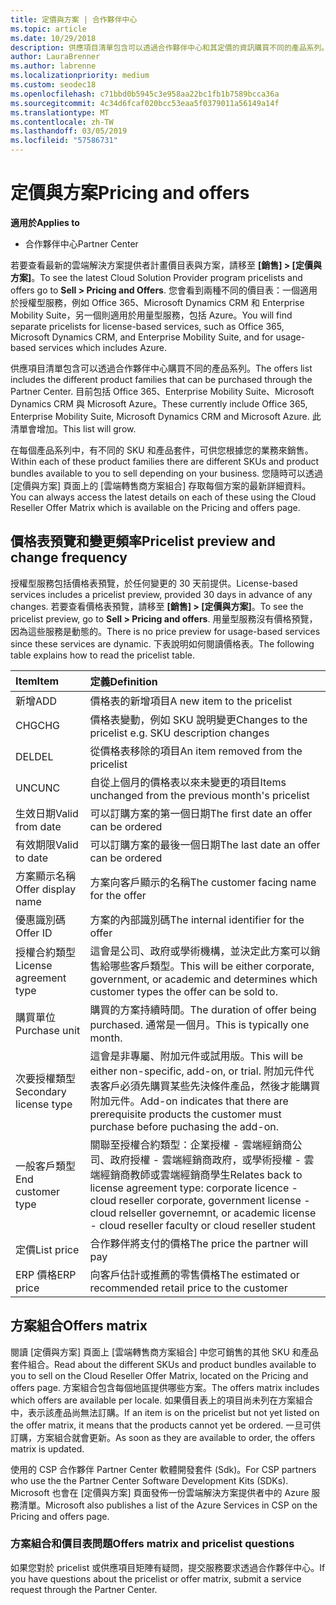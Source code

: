 ```yaml
---
title: 定價與方案 | 合作夥伴中心
ms.topic: article
ms.date: 10/29/2018
description: 供應項目清單包含可以透過合作夥伴中心和其定價的資訊購買不同的產品系列。
author: LauraBrenner
ms.author: labrenne
ms.localizationpriority: medium
ms.custom: seodec18
ms.openlocfilehash: c71bbd0b5945c3e958aa22bc1fb1b7589bcca36a
ms.sourcegitcommit: 4c34d6fcaf020bcc53eaa5f0379011a56149a14f
ms.translationtype: MT
ms.contentlocale: zh-TW
ms.lasthandoff: 03/05/2019
ms.locfileid: "57586731"
---
```

# <a name="pricing-and-offers"></a><span data-ttu-id="ebc49-103">定價與方案</span><span class="sxs-lookup"><span data-stu-id="ebc49-103">Pricing and offers</span></span>

<span data-ttu-id="ebc49-104">**適用於**</span><span class="sxs-lookup"><span data-stu-id="ebc49-104">**Applies to**</span></span>

-  <span data-ttu-id="ebc49-105">合作夥伴中心</span><span class="sxs-lookup"><span data-stu-id="ebc49-105">Partner Center</span></span>

<span data-ttu-id="ebc49-106">若要查看最新的雲端解決方案提供者計畫價目表與方案，請移至 **\[銷售\] > \[定價與方案\]**。</span><span class="sxs-lookup"><span data-stu-id="ebc49-106">To see the latest Cloud Solution Provider program pricelists and offers go to **Sell > Pricing and Offers**.</span></span> <span data-ttu-id="ebc49-107">您會看到兩種不同的價目表：一個適用於授權型服務，例如 Office 365、Microsoft Dynamics CRM 和 Enterprise Mobility Suite，另一個則適用於用量型服務，包括 Azure。</span><span class="sxs-lookup"><span data-stu-id="ebc49-107">You will find separate pricelists for license-based services, such as Office 365, Microsoft Dynamics CRM, and Enterprise Mobility Suite, and for usage-based services which includes Azure.</span></span> 

<span data-ttu-id="ebc49-108">供應項目清單包含可以透過合作夥伴中心購買不同的產品系列。</span><span class="sxs-lookup"><span data-stu-id="ebc49-108">The offers list includes the different product families that can be purchased through the Partner Center.</span></span> <span data-ttu-id="ebc49-109">目前包括 Office 365、Enterprise Mobility Suite、Microsoft Dynamics CRM 與 Microsoft Azure。</span><span class="sxs-lookup"><span data-stu-id="ebc49-109">These currently include Office 365, Enterprise Mobility Suite, Microsoft Dynamics CRM and Microsoft Azure.</span></span> <span data-ttu-id="ebc49-110">此清單會增加。</span><span class="sxs-lookup"><span data-stu-id="ebc49-110">This list will grow.</span></span>

<span data-ttu-id="ebc49-111">在每個產品系列中，有不同的 SKU 和產品套件，可供您根據您的業務來銷售。</span><span class="sxs-lookup"><span data-stu-id="ebc49-111">Within each of these product families there are different SKUs and product bundles available to you to sell depending on your business.</span></span> <span data-ttu-id="ebc49-112">您隨時可以透過 \[定價與方案\] 頁面上的 \[雲端轉售商方案組合\] 存取每個方案的最新詳細資料。</span><span class="sxs-lookup"><span data-stu-id="ebc49-112">You can always access the latest details on each of these using the Cloud Reseller Offer Matrix which is available on the Pricing and offers page.</span></span>

## <a name="pricelist-preview-and-change-frequency"></a><span data-ttu-id="ebc49-113">價格表預覽和變更頻率</span><span class="sxs-lookup"><span data-stu-id="ebc49-113">Pricelist preview and change frequency</span></span> 

<span data-ttu-id="ebc49-114">授權型服務包括價格表預覽，於任何變更的 30 天前提供。</span><span class="sxs-lookup"><span data-stu-id="ebc49-114">License-based services includes a pricelist preview, provided 30 days in advance of any changes.</span></span> <span data-ttu-id="ebc49-115">若要查看價格表預覽，請移至 **\[銷售\] > \[定價與方案\]**。</span><span class="sxs-lookup"><span data-stu-id="ebc49-115">To see the pricelist preview, go to **Sell > Pricing and offers**.</span></span> <span data-ttu-id="ebc49-116">用量型服務沒有價格預覽，因為這些服務是動態的。</span><span class="sxs-lookup"><span data-stu-id="ebc49-116">There is no price preview for usage-based services since these services are dynamic.</span></span> <span data-ttu-id="ebc49-117">下表說明如何閱讀價格表。</span><span class="sxs-lookup"><span data-stu-id="ebc49-117">The following table explains how to read the pricelist table.</span></span>

|<span data-ttu-id="ebc49-118">**Item**</span><span class="sxs-lookup"><span data-stu-id="ebc49-118">**Item**</span></span>        |<span data-ttu-id="ebc49-119">**定義**</span><span class="sxs-lookup"><span data-stu-id="ebc49-119">**Definition**</span></span>      |
|:-----------   |:-----------   |
|<span data-ttu-id="ebc49-120">新增</span><span class="sxs-lookup"><span data-stu-id="ebc49-120">ADD</span></span>   |<span data-ttu-id="ebc49-121">價格表的新增項目</span><span class="sxs-lookup"><span data-stu-id="ebc49-121">A new item to the pricelist</span></span>|
|<span data-ttu-id="ebc49-122">CHG</span><span class="sxs-lookup"><span data-stu-id="ebc49-122">CHG</span></span>   |<span data-ttu-id="ebc49-123">價格表變動，例如 SKU 說明變更</span><span class="sxs-lookup"><span data-stu-id="ebc49-123">Changes to the pricelist e.g. SKU description changes</span></span>|
|<span data-ttu-id="ebc49-124">DEL</span><span class="sxs-lookup"><span data-stu-id="ebc49-124">DEL</span></span>   |<span data-ttu-id="ebc49-125">從價格表移除的項目</span><span class="sxs-lookup"><span data-stu-id="ebc49-125">An item removed from the pricelist</span></span>|
|<span data-ttu-id="ebc49-126">UNC</span><span class="sxs-lookup"><span data-stu-id="ebc49-126">UNC</span></span>   |<span data-ttu-id="ebc49-127">自從上個月的價格表以來未變更的項目</span><span class="sxs-lookup"><span data-stu-id="ebc49-127">Items unchanged from the previous month's pricelist</span></span>   |
|<span data-ttu-id="ebc49-128">生效日期</span><span class="sxs-lookup"><span data-stu-id="ebc49-128">Valid from date</span></span>   |<span data-ttu-id="ebc49-129">可以訂購方案的第一個日期</span><span class="sxs-lookup"><span data-stu-id="ebc49-129">The first date an offer can be ordered</span></span>    |
|<span data-ttu-id="ebc49-130">有效期限</span><span class="sxs-lookup"><span data-stu-id="ebc49-130">Valid to date</span></span>   |<span data-ttu-id="ebc49-131">可以訂購方案的最後一個日期</span><span class="sxs-lookup"><span data-stu-id="ebc49-131">The last date an offer can be ordered</span></span>   |
|<span data-ttu-id="ebc49-132">方案顯示名稱</span><span class="sxs-lookup"><span data-stu-id="ebc49-132">Offer display name</span></span>   |<span data-ttu-id="ebc49-133">方案向客戶顯示的名稱</span><span class="sxs-lookup"><span data-stu-id="ebc49-133">The customer facing name for the offer</span></span>   |
|<span data-ttu-id="ebc49-134">優惠識別碼</span><span class="sxs-lookup"><span data-stu-id="ebc49-134">Offer ID</span></span>   |<span data-ttu-id="ebc49-135">方案的內部識別碼</span><span class="sxs-lookup"><span data-stu-id="ebc49-135">The internal identifier for the offer</span></span>   |
|<span data-ttu-id="ebc49-136">授權合約類型</span><span class="sxs-lookup"><span data-stu-id="ebc49-136">License agreement type</span></span>   |<span data-ttu-id="ebc49-137">這會是公司、政府或學術機構，並決定此方案可以銷售給哪些客戶類型。</span><span class="sxs-lookup"><span data-stu-id="ebc49-137">This will be either corporate, government, or academic and determines which customer types the offer can be sold to.</span></span>|
|<span data-ttu-id="ebc49-138">購買單位</span><span class="sxs-lookup"><span data-stu-id="ebc49-138">Purchase unit</span></span>   |<span data-ttu-id="ebc49-139">購買的方案持續時間。</span><span class="sxs-lookup"><span data-stu-id="ebc49-139">The duration of offer being purchased.</span></span> <span data-ttu-id="ebc49-140">通常是一個月。</span><span class="sxs-lookup"><span data-stu-id="ebc49-140">This is typically one month.</span></span>   |
|<span data-ttu-id="ebc49-141">次要授權類型</span><span class="sxs-lookup"><span data-stu-id="ebc49-141">Secondary license type</span></span>   |<span data-ttu-id="ebc49-142">這會是非專屬、附加元件或試用版。</span><span class="sxs-lookup"><span data-stu-id="ebc49-142">This will be either non-specific, add-on, or trial.</span></span> <span data-ttu-id="ebc49-143">附加元件代表客戶必須先購買某些先決條件產品，然後才能購買附加元件。</span><span class="sxs-lookup"><span data-stu-id="ebc49-143">Add-on indicates that there are prerequisite products the customer must purchase before puchasing the add-on.</span></span>|
|<span data-ttu-id="ebc49-144">一般客戶類型</span><span class="sxs-lookup"><span data-stu-id="ebc49-144">End customer type</span></span>   |<span data-ttu-id="ebc49-145">關聯至授權合約類型：企業授權 - 雲端經銷商公司、政府授權 - 雲端經銷商政府，或學術授權 - 雲端經銷商教師或雲端經銷商學生</span><span class="sxs-lookup"><span data-stu-id="ebc49-145">Relates back to license agreement type: corporate licence - cloud reseller corporate, government license - cloud relseller governemnt, or academic license - cloud reseller faculty or cloud reseller student</span></span>   |
|<span data-ttu-id="ebc49-146">定價</span><span class="sxs-lookup"><span data-stu-id="ebc49-146">List price</span></span>   |<span data-ttu-id="ebc49-147">合作夥伴將支付的價格</span><span class="sxs-lookup"><span data-stu-id="ebc49-147">The price the partner will pay</span></span>   |
|<span data-ttu-id="ebc49-148">ERP 價格</span><span class="sxs-lookup"><span data-stu-id="ebc49-148">ERP price</span></span>   |<span data-ttu-id="ebc49-149">向客戶估計或推薦的零售價格</span><span class="sxs-lookup"><span data-stu-id="ebc49-149">The estimated or recommended retail price to the customer</span></span>   |

## <a name="offers-matrix"></a><span data-ttu-id="ebc49-150">方案組合</span><span class="sxs-lookup"><span data-stu-id="ebc49-150">Offers matrix</span></span>

<span data-ttu-id="ebc49-151">閱讀 \[定價與方案\] 頁面上 \[雲端轉售商方案組合\] 中您可銷售的其他 SKU 和產品套件組合。</span><span class="sxs-lookup"><span data-stu-id="ebc49-151">Read about the different SKUs and product bundles available to you to sell on the Cloud Reseller Offer Matrix, located on the Pricing and offers page.</span></span> <span data-ttu-id="ebc49-152">方案組合包含每個地區提供哪些方案。</span><span class="sxs-lookup"><span data-stu-id="ebc49-152">The offers matrix includes which offers are available per locale.</span></span> <span data-ttu-id="ebc49-153">如果價目表上的項目尚未列在方案組合中，表示該產品尚無法訂購。</span><span class="sxs-lookup"><span data-stu-id="ebc49-153">If an item is on the pricelist but not yet listed on the offer matrix, it means that the products cannot yet be ordered.</span></span> <span data-ttu-id="ebc49-154">一旦可供訂購，方案組合就會更新。</span><span class="sxs-lookup"><span data-stu-id="ebc49-154">As soon as they are available to order, the offers matrix is updated.</span></span>

<span data-ttu-id="ebc49-155">使用的 CSP 合作夥伴 Partner Center 軟體開發套件 (Sdk)。</span><span class="sxs-lookup"><span data-stu-id="ebc49-155">For CSP partners who use the the Partner Center Software Development Kits (SDKs).</span></span> <span data-ttu-id="ebc49-156">Microsoft 也會在 \[定價與方案\] 頁面發佈一份雲端解決方案提供者中的 Azure 服務清單。</span><span class="sxs-lookup"><span data-stu-id="ebc49-156">Microsoft also publishes a list of the Azure Services in CSP on the Pricing and offers page.</span></span>

### <a name="offers-matrix-and-pricelist-questions"></a><span data-ttu-id="ebc49-157">方案組合和價目表問題</span><span class="sxs-lookup"><span data-stu-id="ebc49-157">Offers matrix and pricelist questions</span></span>

<span data-ttu-id="ebc49-158">如果您對於 pricelist 或供應項目矩陣有疑問，提交服務要求透過合作夥伴中心。</span><span class="sxs-lookup"><span data-stu-id="ebc49-158">If you have questions about the pricelist or offer matrix, submit a service request through the Partner Center.</span></span>

